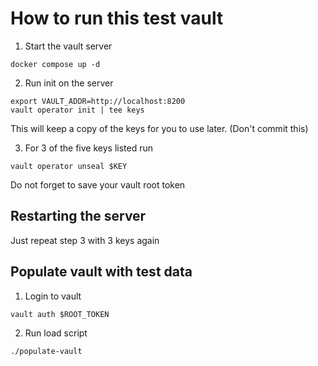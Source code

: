 # How to run this test vault

1. Start the vault server
```
docker compose up -d
```

2. Run init on the server
```
export VAULT_ADDR=http://localhost:8200
vault operator init | tee keys
```
This will keep a copy of the keys for you to use later. (Don't commit this)

3. For 3 of the five keys listed run
```
vault operator unseal $KEY
```
Do not forget to save your vault root token

## Restarting the server
Just repeat step 3 with 3 keys again

## Populate vault with test data
1. Login to vault
```
vault auth $ROOT_TOKEN
```

2. Run load script
```
./populate-vault
```


